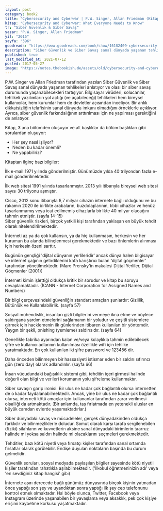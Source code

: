 ```yaml
---
layout: post  
category: book2  
title: "Cybersecurity and Cyberwar | P.W. Singer, Allan Friedman (Kitap)"  
kitap: "Cybersecurity and Cyberwar: What Everyone Needs to Know"  
tr: "Siber Güvenlik & Siber Savaş"  
yazar: "P.W. Singer, Allan Friedman"  
yil: "2015"  
sayfa: "396"  
goodreads: "https://www.goodreads.com/book/show/16182409-cybersecurity-and-cyberwar"
description: "Siber Güvenlik ve Siber Savaş sanal dünyada yaşanan tehlikeleri anlatıyor ve olası bir siber savaş durumunda yaşanabilecekleri tartışıyor."
published: true
last_modified_at: 2021-07-12
posted: 2017-05-27
image: "https://notes.thebookish.de/assets/old/cybersecurity-and-cyberwar.jpg"
---
```


P.W. Singer ve Allan Friedman tarafından yazılan Siber Güvenlik ve Siber Savaş sanal dünyada yaşanan tehlikeleri anlatıyor ve olası bir siber savaş durumunda yaşanabilecekleri tartışıyor. Bilgisayar virüsleri, solucanlar, tehlikeli yazılımların yol açtığı (ve açabileceği) tehlikeleri hem bireysel kullanıcılar, hem kurumlar hem de devletler açısından inceliyor. Bir anlık dikkatsizliğin telafisinin sanal dünyada imkanı olmadığını örneklerle açıklıyor. Ayrıca, siber güvenlik farkındalığının arttırılması için ne yapılması gerektiğini de anlatıyor.  
  
Kitap, 3 ana bölümden oluşuyor ve alt başlıklar da bölüm başlıkları gibi sorulardan oluşuyor:  
- Her şey nasıl işliyor?  
- Neden bu kadar önemli?  
- Ne yapabiliriz?  
  
Kitaptan ilginç bazı bilgiler:  
  
İlk e-mail 1971 yılında gönderilmiştir. Günümüzde yılda 40 trilyondan fazla e-mail gönderilmektedir.  
  
İlk web sitesi 1991 yılında tasarlanmıştır. 2013 yılı itibarıyla bireysel web sitesi sayısı 30 trilyonu aşmıştır.  
  
Cisco, 2012 sonu itibarıyla 8,7 milyar cihazın internete bağlı olduğunu ve bu rakamın 2020 ile birlikte arabaların, buzdolaplarının, tıbbi cihazlar ve henüz tasarlanmamış veya icat edilmemiş cihazlarla birlikte 40 milyar olacağını tahmin etmiştir. (sayfa 14-15)  
Siber güvenlik riskleri, birçok yetkili kişi tarafından yaklaşan en büyük tehdit olarak nitelendirilmektedir.  
  
İnterneti az ya da çok kullansın, ya da hiç kullanmasın, herkesin ve her kurumun bu alanda bilinçlenmesi gerekmektedir ve bazı önlemlerin alınması için herkesin özeni sarttır.  
  
Bugünün gençliği 'dijital dünyanın yerlileridir' ancak dünya halen bilgisayar ve internet çağının getirdiklerini kafa karıştırıcı bulan 'dijital göçmenler' tarafından yönetilmektedir. (Marc Prensky'in makalesi Dijital Yerliler, Dijital Göçmenler (2001))  
  
İnterneti kimin işlettiği oldukça kritik bir sorudur ve kitap bu soruyu cevaplamaktadır. (İCANN - Internet Corporation for Assigned Names and Numbers)  
  
Bir bilgi çerçevesindeki güvenliğin standart amaçları şunlardır: Gizlilik, Bütünlük ve Kullanılabilirlik. (sayfa 57)  
  
Sosyal mühendislik, insanları gizli bilgilerini vermeye ikna etme ve böylece saldırgana yardım etmelerini sağlamanın bir yoludur ve çeşitli sistemlere girmek için hacklemenin ilk günlerinden itibaren kullanılan bir yöntemdir. Yaygın bir şekli, pnishing (yemleme) saldırısıdır. (sayfa 64)  
  
Genellikle fabrika ayarından kalan ve/veya kolaylıkla tahmin edilebilecek şifre ve kullanıcı adlarının kullanılması özellikle wifi için tehlike yaratmaktadır. En çok kullanılan iki şifre password ve 123456 dir.  
  
Daha önceden bilinmeyen bir hassasiyeti istismar eden bir saldırı sıfırıncı gün (zero day) olarak adlandırılır. (sayfa 66)  
  
İnsan vücudundaki bağışıklık sistemi gibi, tehditin içeri girmesi halinde değerli olan bilgi ve verileri korumanın yolu şifreleme kullanmaktır.  
  
Siber savaşın garip ironisi: Bir ulus ne kadar çok bağlantılı olursa internetten de o kadar faydalanabilmektedir. Ancak, yine bir ulus ne kadar çok bağlantılı olursa, interneti kötü amaçlar için kullananlar tarafından zarar verilmesi olsailiği da artmaktadır. (Bir anlamda, taş fırlatmada en yetenekli uluslar en büyük camdan evlerde yaşamaktadırlar.)  
  
Siber dünyadaki savaş ve mücadeleler, gerçek dünyadakinden oldukça farklıdır ve bilinmezliklerle doludur. Somut olarak karşı tarafa sergilenebilen (fiziki) silahların ve kuvvetlerin aksine sanal dünyadaki birimlerin taarruz halinde mi yoksa saldırı halinde mi olacaklarını seçmeleri gerekmektedir.  
  
Tehditler, bazı kötü niyetli veya fırsatçı kişiler tarafından sanal ortamda fırsatlar olarak görülebilir. Endişe duyulan noktaların başında bu durum gelmelidir.  
  
Güvenlik soruları, sosyal medyada paylaşılan bilgiler sayesinde kötü niyetli kişiler tarafından rahatlıkla aşılabilmektedir. ('İlkokul öğretmeninizin adı' veya 'en sevdiğiniz kitap hangisi' gibi)  
  
İnternete aşırı derecede bağlı günümüz dünyasında birçok kişinin yatmadan önce yaptığı son şey ve uyandıktan sonra yaptığı ilk şey cep telefonunu kontrol etmek olmaktadır. Hal böyle olunca, Twitter, Facebook veya Instagram üzerinde yaşanabilen bir yavaşlama veya aksaklık, pek çok kişiye erişimi kaybetme korkusu yaşatmaktadır.  
  
  